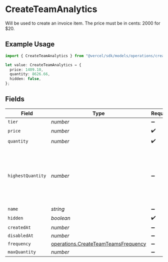 # CreateTeamAnalytics

Will be used to create an invoice item. The price must be in cents: 2000 for $20.

## Example Usage

```typescript
import { CreateTeamAnalytics } from "@vercel/sdk/models/operations/createteam.js";

let value: CreateTeamAnalytics = {
  price: 1409.10,
  quantity: 8626.66,
  hidden: false,
};
```

## Fields

| Field                                                                                                 | Type                                                                                                  | Required                                                                                              | Description                                                                                           |
| ----------------------------------------------------------------------------------------------------- | ----------------------------------------------------------------------------------------------------- | ----------------------------------------------------------------------------------------------------- | ----------------------------------------------------------------------------------------------------- |
| `tier`                                                                                                | *number*                                                                                              | :heavy_minus_sign:                                                                                    | N/A                                                                                                   |
| `price`                                                                                               | *number*                                                                                              | :heavy_check_mark:                                                                                    | N/A                                                                                                   |
| `quantity`                                                                                            | *number*                                                                                              | :heavy_check_mark:                                                                                    | N/A                                                                                                   |
| `highestQuantity`                                                                                     | *number*                                                                                              | :heavy_minus_sign:                                                                                    | The highest quantity in the current period. Used to render the correct enable/disable UI for add-ons. |
| `name`                                                                                                | *string*                                                                                              | :heavy_minus_sign:                                                                                    | N/A                                                                                                   |
| `hidden`                                                                                              | *boolean*                                                                                             | :heavy_check_mark:                                                                                    | N/A                                                                                                   |
| `createdAt`                                                                                           | *number*                                                                                              | :heavy_minus_sign:                                                                                    | N/A                                                                                                   |
| `disabledAt`                                                                                          | *number*                                                                                              | :heavy_minus_sign:                                                                                    | N/A                                                                                                   |
| `frequency`                                                                                           | [operations.CreateTeamTeamsFrequency](../../models/operations/createteamteamsfrequency.md)            | :heavy_minus_sign:                                                                                    | N/A                                                                                                   |
| `maxQuantity`                                                                                         | *number*                                                                                              | :heavy_minus_sign:                                                                                    | N/A                                                                                                   |